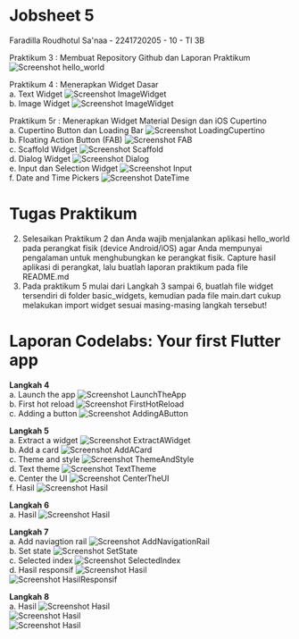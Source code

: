 # Jobsheet 5
Faradilla Roudhotul Sa'naa - 2241720205 - 10 - TI 3B

Praktikum 3 : Membuat Repository Github dan Laporan Praktikum <br>
![Screenshot hello_world](Pertemuan5\hello_world\images\P3-L12.png)

Praktikum 4 : Menerapkan Widget Dasar <br>
a. Text Widget 
![Screenshot ImageWidget](Pertemuan5\hello_world\images\P4-TextWidget.png) <br>
b. Image Widget 
![Screenshot ImageWidget](Pertemuan5\hello_world\images\P4-ImageWidget.png)

Praktikum 5r : Menerapkan Widget Material Design dan iOS Cupertino <br>
a. Cupertino Button dan Loading Bar 
![Screenshot LoadingCupertino](Pertemuan5\hello_world\images\P5-LoadingCupertino.png) <br>
b. Floating Action Button (FAB) 
![Screenshot FAB](Pertemuan5\hello_world\images\P5-FAB.png) <br>
c. Scaffold Widget 
![Screenshot Scaffold](Pertemuan5\hello_world\images\P5-Scaffold.png) <br>
d. Dialog Widget 
![Screenshot Dialog](Pertemuan5\hello_world\images\P5-Dialog.png) <br>
e. Input dan Selection Widget 
![Screenshot Input](Pertemuan5\hello_world\images\P5-Input1.png) <br>
f. Date and Time Pickers 
![Screenshot DateTime](Pertemuan5\hello_world\images\P5-DateTime.png)

# Tugas Praktikum 
2. Selesaikan Praktikum 2 dan Anda wajib menjalankan aplikasi hello_world pada perangkat fisik (device Android/iOS) agar Anda mempunyai pengalaman untuk menghubungkan ke perangkat fisik. Capture hasil aplikasi di perangkat, lalu buatlah laporan praktikum pada file README.md <br>
3. Pada praktikum 5 mulai dari Langkah 3 sampai 6, buatlah file widget tersendiri di folder basic_widgets, kemudian pada file main.dart cukup melakukan import widget sesuai masing-masing langkah tersebut! 

# Laporan Codelabs: Your first Flutter app 

**Langkah 4** <br>
a. Launch the app 
![Screenshot LaunchTheApp](Pertemuan5\namer_app\images\4.LaunchTheApp.png) <br>
b. First hot reload 
![Screenshot FirstHotReload](Pertemuan5\namer_app\images\4.FirstHotReload.png) <br>
c. Adding a button 
![Screenshot AddingAButton](Pertemuan5\namer_app\images\4.AddingAButton.png)

**Langkah 5** <br>
a. Extract a widget 
![Screenshot ExtractAWidget](Pertemuan5\namer_app\images\5.ExtractAWidget.png) <br>
b. Add a card 
![Screenshot AddACard](Pertemuan5\namer_app\images\5.AddACard.png) <br>
c. Theme and style 
![Screenshot ThemeAndStyle](Pertemuan5\namer_app\images\5.ThemeAndStyle.png) <br>
d. Text theme 
![Screenshot TextTheme](Pertemuan5\namer_app\images\5.TextTheme.png) <br>
e. Center the UI 
![Screenshot CenterTheUI](Pertemuan5\namer_app\images\5.CenterUI.png) <br>
f. Hasil 
![Screenshot Hasil](Pertemuan5\namer_app\images\5.Hasil.png)

**Langkah 6** <br>
a. Hasil 
![Screenshot Hasil](Pertemuan5\namer_app\images\6.Hasil.png)

**Langkah 7** <br>
a. Add naviagtion rail 
![Screenshot AddNavigationRail](Pertemuan5\namer_app\images\7.AddNavigationRail.png) <br>
b. Set state 
![Screenshot SetState](Pertemuan5\namer_app\images\7.SetState.png) <br>
c. Selected index 
![Screenshot SelectedIndex](Pertemuan5\namer_app\images\7.SelectedIndex.png) <br>
d. Hasil responsif 
![Screenshot Hasil](Pertemuan5\namer_app\images\7.Hasil.png) <br>
![Screenshot HasilResponsif](Pertemuan5\namer_app\images\7.HasilResponsif.png) 

**Langkah 8** <br>
a. Hasil 
![Screenshot Hasil](Pertemuan5\namer_app\images\8.Like.png) <br>
![Screenshot Hasil](Pertemuan5\namer_app\images\8.LikeLebar.png) <br>
![Screenshot Hasil](Pertemuan5\namer_app\images\8.LikeResponsif.png)